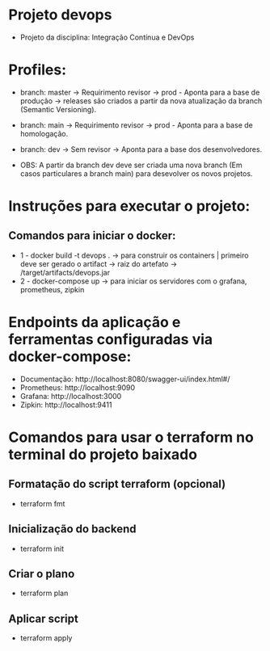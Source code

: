 # Projeto devops

- Projeto da disciplina: Integração Contínua e DevOps

# Profiles:
- branch: master -> Requirimento revisor -> prod - Aponta para a base de produção -> releases são criados a partir da nova atualização da branch (Semantic Versioning).
- branch: main -> Requirimento revisor -> prod - Aponta para a base de homologação.
- branch: dev -> Sem revisor -> Aponta para a base dos desenvolvedores.

- OBS: A partir da branch dev deve ser criada uma nova branch (Em casos particulares a branch main) para desevolver os novos projetos. 

# Instruções para executar o projeto:

## Comandos para iniciar o docker:
- 1 - docker build -t devops .  -> para construir os containers | primeiro deve ser gerado o artifact -> raiz do artefato -> /target/artifacts/devops.jar 
- 2 - docker-compose up  -> para iniciar os servidores com o grafana, prometheus, zipkin

# Endpoints da aplicação e ferramentas configuradas via docker-compose:

- Documentação: http://localhost:8080/swagger-ui/index.html#/
- Prometheus: http://localhost:9090
- Grafana: http://localhost:3000
- Zipkin: http://localhost:9411

# Comandos para usar o terraform no terminal do projeto baixado
## Formatação do script terraform (opcional)
- terraform fmt
## Inicialização do backend
- terraform init
## Criar o plano
- terraform plan
## Aplicar script
- terraform apply

